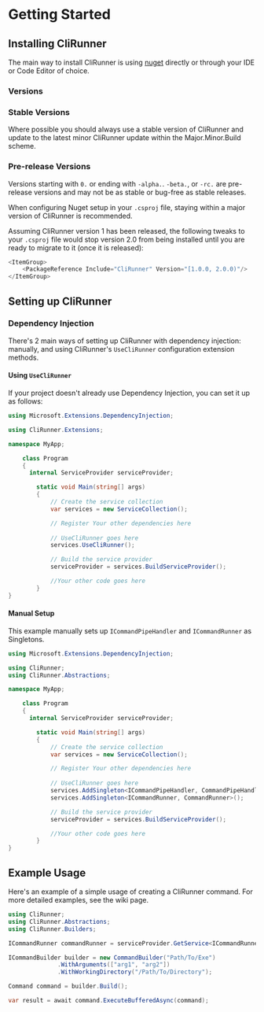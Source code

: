 # Getting Started

## Installing CliRunner
The main way to install CliRunner is using [nuget](https://www.nuget.org/packages/CliRunner/) directly or through your IDE or Code Editor of choice.

### Versions

### Stable Versions
Where possible you should always use a stable version of CliRunner and update to the latest minor CliRunner update within the Major.Minor.Build scheme.

### Pre-release Versions
Versions starting with ``0.`` or ending with ``-alpha.``. ``-beta.``, or ``-rc.`` are pre-release versions and may not be as stable or bug-free as stable releases. 

When configuring Nuget setup in your ``.csproj`` file, staying within a major version of CliRunner is recommended.

Assuming CliRunner version 1 has been released, the following tweaks to your ``.csproj`` file would stop version 2.0 from being installed until you are ready to migrate to it (once it is released):
```csharp
<ItemGroup>
    <PackageReference Include="CliRunner" Version="[1.0.0, 2.0.0)"/>
</ItemGroup>
```

## Setting up CliRunner

### Dependency Injection 
There's 2 main ways of setting up CliRunner with dependency injection: manually, and using CliRunner's ``UseCliRunner`` configuration extension methods.

#### Using ``UseCliRunner``
If your project doesn't already use Dependency Injection, you can set it up as follows:

```csharp
using Microsoft.Extensions.DependencyInjection;

using CliRunner.Extensions;

namespace MyApp;

    class Program
    {
      internal ServiceProvider serviceProvider;

        static void Main(string[] args)
        {
            // Create the service collection
            var services = new ServiceCollection();

            // Register Your other dependencies here
            
            // UseCliRunner goes here
            services.UseCliRunner();

            // Build the service provider
            serviceProvider = services.BuildServiceProvider();

            //Your other code goes here
        }
}
```

#### Manual Setup
This example manually sets up ``ICommandPipeHandler`` and ``ICommandRunner`` as Singletons.

```csharp
using Microsoft.Extensions.DependencyInjection;

using CliRunner;
using CliRunner.Abstractions;

namespace MyApp;

    class Program
    {
      internal ServiceProvider serviceProvider;

        static void Main(string[] args)
        {
            // Create the service collection
            var services = new ServiceCollection();

            // Register Your other dependencies here
            
            // UseCliRunner goes here
            services.AddSingleton<ICommandPipeHandler, CommandPipeHandler>();
            services.AddSingleton<ICommandRunner, CommandRunner>();

            // Build the service provider
            serviceProvider = services.BuildServiceProvider();

            //Your other code goes here
        }
}
```

## Example Usage
Here's an example of a simple usage of creating a CliRunner command. For more detailed examples, see the wiki page.

```csharp
using CliRunner;
using CliRunner.Abstractions;
using CliRunner.Builders;

ICommandRunner commandRunner = serviceProvider.GetService<ICommandRunner>();

ICommandBuilder builder = new CommandBuilder("Path/To/Exe")
              .WithArguments(["arg1", "arg2"])
              .WithWorkingDirectory("/Path/To/Directory");

Command command = builder.Build();

var result = await command.ExecuteBufferedAsync(command);
```